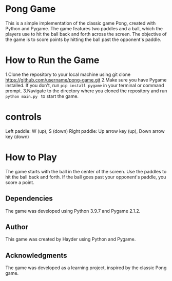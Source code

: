 
# Pong Game
This is a simple implementation of the classic game Pong, created with Python and Pygame. The game features two paddles and a ball, which the players use to hit the ball back and forth across the screen. The objective of the game is to score points by hitting the ball past the opponent's paddle.


# How to Run the Game

1.Clone the repository to your local machine using git clone https://github.com/username/pong-game.git
2.Make sure you have Pygame installed. If you don't, run ```pip install pygame``` in your terminal or command prompt.
3.Navigate to the directory where you cloned the repository and run ```python main.py ``` to start the game.
# controls
Left paddle: W (up), S (down)
Right paddle: Up arrow key (up), Down arrow key (down)
# How to Play
The game starts with the ball in the center of the screen.
Use the paddles to hit the ball back and forth.
If the ball goes past your opponent's paddle, you score a point.

## Dependencies
The game was developed using Python 3.9.7 and Pygame 2.1.2.

## Author
This game was created by Hayder using Python and Pygame.

## Acknowledgments
The game was developed as a learning project, inspired by the classic Pong game.


 
